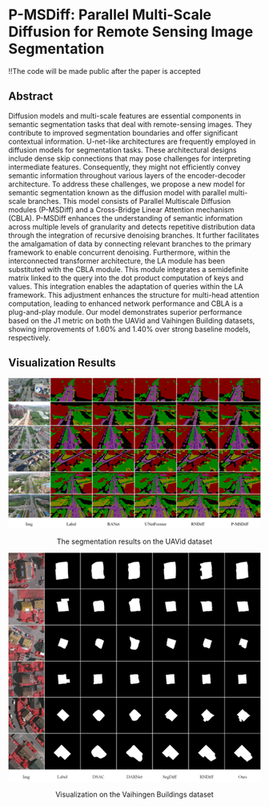 # P-MSDiff: Parallel Multi-Scale Diffusion for Remote Sensing Image Segmentation
!!The code will be made public after the paper is accepted

## Abstract
Diffusion models and multi-scale features are essential components in semantic segmentation tasks that deal with remote-sensing images. They contribute to improved segmentation boundaries and offer significant contextual information. U-net-like architectures are frequently employed in diffusion models for segmentation tasks. These architectural designs include dense skip connections that may pose challenges for interpreting intermediate features. Consequently, they might not efficiently convey semantic information throughout various layers of the encoder-decoder architecture. To address these challenges, we propose a new model for semantic segmentation known as the diffusion model with parallel multi-scale branches. This model consists of Parallel Multiscale Diffusion modules (P-MSDiff) and a Cross-Bridge Linear Attention mechanism (CBLA). P-MSDiff enhances the understanding of semantic information across multiple levels of granularity and detects repetitive distribution data through the integration of recursive denoising branches. It further facilitates the amalgamation of data by connecting relevant branches to the primary framework to enable concurrent denoising. Furthermore, within the interconnected transformer architecture, the LA module has been substituted with the CBLA module. This module integrates a semidefinite matrix linked to the query into the dot product computation of keys and values. This integration enables the adaptation of queries within the LA framework. This adjustment enhances the structure for multi-head attention computation, leading to enhanced network performance and CBLA is a plug-and-play module. Our model demonstrates superior performance based on the J1 metric on both the UAVid and Vaihingen Building datasets, showing improvements of 1.60\% and 1.40\% over strong baseline models, respectively.

## Visualization Results
<div align="center">
  <img src="./result1.png" width="700px" />
  <p>The segmentation results on the UAVid dataset</p>
</div>
<div align="center">
  <img src="./result2.png" width="700px" />
  <p>Visualization on the Vaihingen Buildings dataset</p>
</div>
